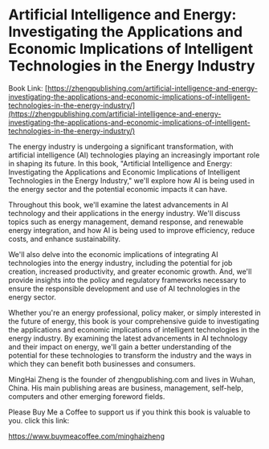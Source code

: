 # Artificial Intelligence and Energy: Investigating the Applications and Economic Implications of Intelligent Technologies in the Energy Industry

Book Link: [https://zhengpublishing.com/artificial-intelligence-and-energy-investigating-the-applications-and-economic-implications-of-intelligent-technologies-in-the-energy-industry/](https://zhengpublishing.com/artificial-intelligence-and-energy-investigating-the-applications-and-economic-implications-of-intelligent-technologies-in-the-energy-industry/)

The energy industry is undergoing a significant transformation, with artificial intelligence (AI) technologies playing an increasingly important role in shaping its future. In this book, "Artificial Intelligence and Energy: Investigating the Applications and Economic Implications of Intelligent Technologies in the Energy Industry," we'll explore how AI is being used in the energy sector and the potential economic impacts it can have.

Throughout this book, we'll examine the latest advancements in AI technology and their applications in the energy industry. We'll discuss topics such as energy management, demand response, and renewable energy integration, and how AI is being used to improve efficiency, reduce costs, and enhance sustainability.

We'll also delve into the economic implications of integrating AI technologies into the energy industry, including the potential for job creation, increased productivity, and greater economic growth. And, we'll provide insights into the policy and regulatory frameworks necessary to ensure the responsible development and use of AI technologies in the energy sector.

Whether you're an energy professional, policy maker, or simply interested in the future of energy, this book is your comprehensive guide to investigating the applications and economic implications of intelligent technologies in the energy industry. By examining the latest advancements in AI technology and their impact on energy, we'll gain a better understanding of the potential for these technologies to transform the industry and the ways in which they can benefit both businesses and consumers.

MingHai Zheng is the founder of zhengpublishing.com and lives in Wuhan, China. His main publishing areas are business, management, self-help, computers and other emerging foreword fields.

Please Buy Me a Coffee to support us if you think this book is valuable to you. click this link:

https://www.buymeacoffee.com/minghaizheng
